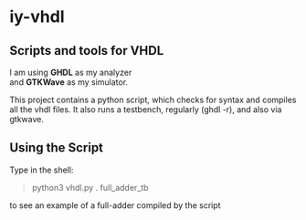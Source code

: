# iy-vhdl
## Scripts and tools for VHDL

I am using **GHDL** as my analyzer<br>
and **GTKWave** as my simulator.

This project contains a python script, which checks for syntax and compiles all the vhdl files.
It also runs a testbench, regularly (ghdl -r), and also via gtkwave.

## Using the Script
Type in the shell:
>python3 vhdl.py . full_adder_tb

to see an example of a full-adder compiled by the script